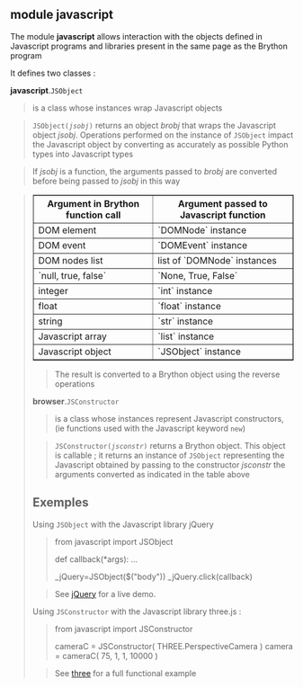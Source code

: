module **javascript**
---------------------

The module **javascript** allows interaction with the objects defined in Javascript programs and libraries present in the same page as the Brython program

It defines two classes :

**javascript**.`JSObject`
>  is a class whose instances wrap Javascript objects

> <code>JSObject(_jsobj_)</code> returns an object *brobj* that wraps the Javascript object *jsobj*. Operations performed on the instance of `JSObject` impact the Javascript object by converting as accurately as possible Python types into Javascript types

> If *jsobj* is a function, the arguments passed to *brobj* are converted before being passed to *jsobj* in this way

> <table border='1'>
<tr><th>Argument in Brython function call</th><th>Argument passed to Javascript function</th></tr>
<tr><td>DOM element</td><td>`DOMNode` instance</td></tr>
<tr><td>DOM event</td><td>`DOMEvent` instance</td></tr>
<tr><td>DOM nodes list</td><td>list of `DOMNode` instances</td></tr>
<tr><td>`null, true, false`</td><td>`None, True, False`</td></tr>
<tr><td>integer</td><td>`int` instance</td></tr>
<tr><td>float</td><td>`float` instance</td></tr>
<tr><td>string</td><td>`str` instance</td></tr>
<tr><td>Javascript array</td><td>`list` instance</td></tr>
<tr><td>Javascript object</td><td>`JSObject` instance</td></tr>
</table>

> The result is converted to a Brython object using the reverse operations

**browser**.`JSConstructor`
> is a class whose instances represent Javascript constructors, (ie functions used with the Javascript keyword `new`)

> <code>JSConstructor(_jsconstr_)</code> returns a Brython object. This object is callable ; it returns an instance of `JSObject` representing the Javascript obtained by passing to the constructor *jsconstr* the arguments converted as indicated in the table above

Exemples
--------
Using `JSObject` with the Javascript library jQuery

>    from javascript import JSObject
>
>    def callback(*args):
>        ...
>
>    _jQuery=JSObject($("body"))
>    _jQuery.click(callback)

> See [jQuery](../../gallery/jsobject_example.html) for a live demo.


Using `JSConstructor` with the Javascript library three.js :

>    from javascript import JSConstructor
>    
>    cameraC = JSConstructor( THREE.PerspectiveCamera )
>    camera = cameraC( 75, 1, 1, 10000 )

> See [three](../../gallery/three.html) for a full functional example
